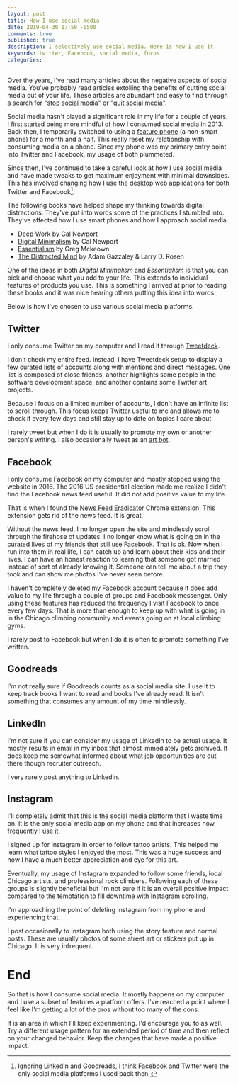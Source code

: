 ```yaml
---
layout: post
title: How I use social media
date: 2019-04-30 17:50 -0500
comments: true
published: true
description: I selectively use social media. Here is how I use it.
keywords: twitter, Facebook, social media, focus
categories: 
---
```


Over the years, I've read many articles about the negative aspects of social media. You've probably read articles extolling the benefits of cutting social media out of your life. These articles are abundant and easy to find through a search for ["stop social media"](https://www.google.com/search?q=stop+social+media) or ["quit social media"](https://www.google.com/search?q=quit+social+media).

Social media hasn't played a significant role in my life for a couple of years. I first started being more mindful of how I consumed social media in 2013. Back then, I temporarily switched to using a [feature phone](https://en.wikipedia.org/wiki/Feature_phone) (a non-smart phone) for a month and a half. This really reset my relationship with consuming media on a phone. Since my phone was my primary entry point into Twitter and Facebook, my usage of both plummeted.

Since then, I've continued to take a careful look at how I use social media and have made tweaks to get maximum enjoyment with minimal downsides. This has involved changing how I use the desktop web applications for both Twitter and Facebook[^1].

[^1]: Ignoring LinkedIn and Goodreads, I think Facebook and Twitter were the only social media platforms I used back then.

The following books have helped shape my thinking towards digital distractions. They've put into words some of the practices I stumbled into. They've affected how I use smart phones and how I approach social media.

- [Deep Work](https://amzn.to/2UJu1V7) by Cal Newport
- [Digital Minimalism](https://amzn.to/2WfLYMv) by Cal Newport
- [Essentialism](https://amzn.to/2XX6imC) by Greg Mckeown
- [The Distracted Mind](https://amzn.to/2X3Tzjz) by Adam Gazzaley & Larry D. Rosen

One of the ideas in both *Digital Minimalism* and *Essentialism* is that you can pick and choose what you add to your life. This extends to individual features of products you use. This is something I arrived at prior to reading these books and it was nice hearing others putting this idea into words.

Below is how I've chosen to use various social media platforms.

## Twitter

I only consume Twitter on my computer and I read it through [Tweetdeck](https://tweetdeck.twitter.com/).

I don't check my entire feed. Instead, I have Tweetdeck setup to display a few curated lists of accounts along with mentions and direct messages. One list is composed of close friends, another highlights some people in the software development space, and another contains some Twitter art projects.

Because I focus on a limited number of accounts, I don't have an infinite list to scroll through. This focus keeps Twitter useful to me and allows me to check it every few days and still stay up to date on topics I care about.

I rarely tweet but when I do it is usually to promote my own or another person's writing. I also occasionally tweet as an [art bot](https://twitter.com/ErowidBobRoss).

## Facebook

I only consume Facebook on my computer and mostly stopped using the website in 2016. The 2016 US presidential election made me realize I didn't find the Facebook news feed useful. It did not add positive value to my life.

That is when I found the [News Feed Eradicator](https://chrome.google.com/webstore/detail/news-feed-eradicator-for/fjcldmjmjhkklehbacihaiopjklihlgg?hl=en) Chrome extension. This extension gets rid of the news feed. It is great.

Without the news feed, I no longer open the site and mindlessly scroll through the firehose of updates. I no longer know what is going on in the curated lives of my friends that still use Facebook. That is ok. Now when I run into them in real life, I can catch up and learn about their kids and their lives. I can have an honest reaction to learning that someone got married instead of sort of already knowing it. Someone can tell me about a trip they took and can show me photos I've never seen before.

I haven't completely deleted my Facebook account because it does add value to my life through a couple of groups and Facebook messenger. Only using these features has reduced the frequency I visit Facebook to once every few days. That is more than enough to keep up with what is going in in the Chicago climbing community and events going on at local climbing gyms.

I rarely post to Facebook but when I do it is often to promote something I've written.

## Goodreads

I'm not really sure if Goodreads counts as a social media site. I use it to keep track books I want to read and books I've already read. It isn't something that consumes any amount of my time mindlessly.

## LinkedIn

I'm not sure if you can consider my usage of LinkedIn to be actual usage. It mostly results in email in my inbox that almost immediately gets archived. It does keep me somewhat informed about what job opportunities are out there though recruiter outreach.

I very rarely post anything to LinkedIn.

## Instagram

I'll completely admit that this is the social media platform that I waste time on. It is the only social media app on my phone and that increases how frequently I use it.

I signed up for Instagram in order to follow tattoo artists. This helped me learn what tattoo styles I enjoyed the most. This was a huge success and now I have a much better appreciation and eye for this art.

Eventually, my usage of Instagram expanded to follow some friends, local Chicago artists, and professional rock climbers. Following each of these groups is slightly beneficial but I'm not sure if it is an overall positive impact compared to the temptation to fill downtime with Instagram scrolling.

I'm approaching the point of deleting Instagram from my phone and experiencing that.

I post occasionally to Instagram both using the story feature and normal posts. These are usually photos of some street art or stickers put up in Chicago. It is very infrequent.

# End

So that is how I consume social media. It mostly happens on my computer and I use a subset of features a platform offers. I've reached a point where I feel like I'm getting a lot of the pros without too many of the cons.

It is an area in which I'll keep experimenting. I'd encourage you to as well. Try a different usage pattern for an extended period of time and then reflect on your changed behavior. Keep the changes that have made a positive impact.


